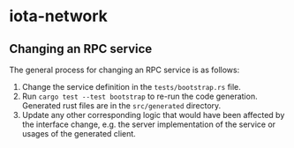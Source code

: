 # iota-network

## Changing an RPC service

The general process for changing an RPC service is as follows:
1. Change the service definition in the `tests/bootstrap.rs` file.
2. Run `cargo test --test bootstrap` to re-run the code generation.
   Generated rust files are in the `src/generated` directory.
3. Update any other corresponding logic that would have been affected by 
   the interface change, e.g. the server implementation of the service or
   usages of the generated client.
